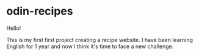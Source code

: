 # odin-recipes

Hello!

This is my first first project creating a recipe website. 
I have been learning English for 1 year and now I think it's time to face a new challenge.